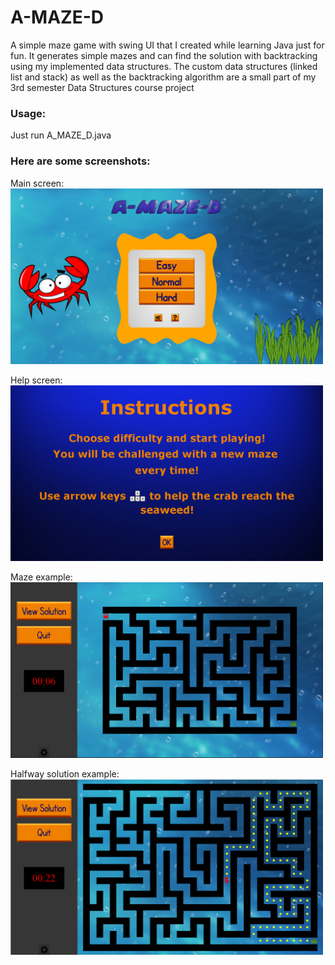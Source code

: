 # A-MAZE-D
A simple maze game with swing UI that I created while learning Java just for fun. 
It generates simple mazes and can find the solution with backtracking using my implemented data structures. 
The custom data structures (linked list and stack) as well as the backtracking algorithm are a small part of my 3rd semester Data Structures course project

### Usage:
Just run A_MAZE_D.java

### Here are some screenshots:

Main screen: \
<img src="./main_screenshot.png" width="500" height="281">

Help screen: \
<img src="./help_screenshot.png" width="500" height="281">

Maze example: \
<img src="./maze_screenshot.png" width="500" height="281">

Halfway solution example: \
<img src="./solution_screenshot.png" width="500" height="281">

